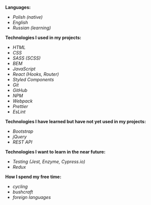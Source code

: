 <b>Languages:</b>
- <i>Polish (native)</i>
- <i>English</i>
- <i>Russian (learning)</i>

<b>Technologies I used in my projects:</b>
- <i>HTML</i>
- <i>CSS</i>
- <i>SASS (SCSS)</i>
- <i>BEM</i>
- <i>JavaScript</i>
- <i>React (Hooks, Router)</i>
- <i>Styled Components</i>
- <i>Git</i>
- <i>GitHub</i>
- <i>NPM</i>
- <i>Webpack</i>
- <i>Prettier</i>
- <i>EsLint</i>

<b>Technologies I have learned but have not yet used in my projects:</b>
- <i>Bootstrap</i>
- <i>jQuery</i>
- <i>REST API</i>

<b>Technologies I want to learn in the near future:</b>
- <i>Testing (Jest, Enzyme, Cypress.io)</i>
- <i>Redux</i>

<b>How I spend my free time:</b>
- <i>cycling</i>
- <i>bushcraft</i>
- <i>foreign languages</i>
